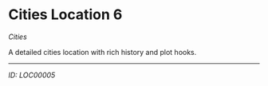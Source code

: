 # Cities Location 6

*Cities*

A detailed cities location with rich history and plot hooks.

---
*ID: LOC00005*